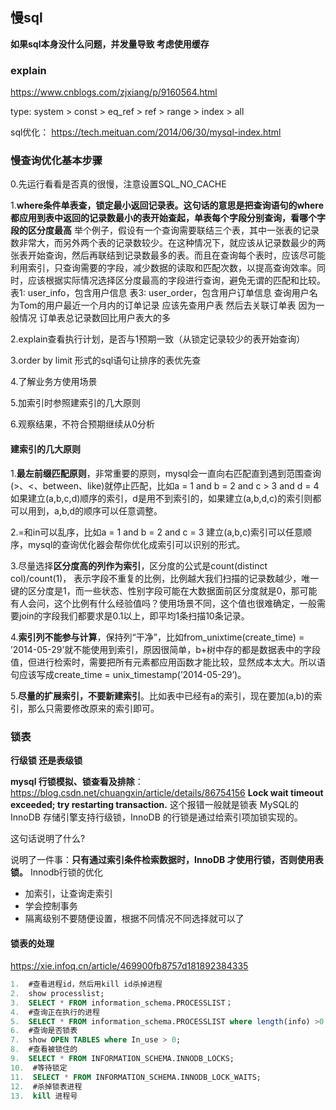 ## 慢sql

**如果sql本身没什么问题，并发量导致   考虑使用缓存**

### explain
https://www.cnblogs.com/zjxiang/p/9160564.html

type:
system > const > eq_ref > ref > range > index > all

sql优化： https://tech.meituan.com/2014/06/30/mysql-index.html

### 慢查询优化基本步骤

0.先运行看看是否真的很慢，注意设置SQL_NO_CACHE

1.**where条件单表查，锁定最小返回记录表。这句话的意思是把查询语句的where都应用到表中返回的记录数最小的表开始查起，单表每个字段分别查询，看哪个字段的区分度最高**
举个例子，假设有一个查询需要联结三个表，其中一张表的记录数非常大，而另外两个表的记录数较少。在这种情况下，就应该从记录数最少的两张表开始查询，然后再联结到记录数最多的表。而且在查询每个表时，应该尽可能利用索引，只查询需要的字段，减少数据的读取和匹配次数，以提高查询效率。同时，应该根据实际情况选择区分度最高的字段进行查询，避免无谓的匹配和比较。
表1: user_info，包含用户信息
表3: user_order，包含用户订单信息
查询用户名为Tom的用户最近一个月内的订单记录
应该先查用户表 然后去关联订单表  因为一般情况  订单表总记录数回比用户表大的多

2.explain查看执行计划，是否与1预期一致（从锁定记录较少的表开始查询）

3.order by limit 形式的sql语句让排序的表优先查

4.了解业务方使用场景

5.加索引时参照建索引的几大原则

6.观察结果，不符合预期继续从0分析

#### 建索引的几大原则

1.**最左前缀匹配原则**，非常重要的原则，mysql会一直向右匹配直到遇到范围查询(>、<、between、like)就停止匹配，比如a = 1 and b = 2 and c > 3 and d = 4 如果建立(a,b,c,d)顺序的索引，d是用不到索引的，如果建立(a,b,d,c)的索引则都可以用到，a,b,d的顺序可以任意调整。

2.=和in可以乱序，比如a = 1 and b = 2 and c = 3 建立(a,b,c)索引可以任意顺序，mysql的查询优化器会帮你优化成索引可以识别的形式。

3.尽量选择**区分度高的列作为索引**，区分度的公式是count(distinct col)/count(1)， 表示字段不重复的比例，比例越大我们扫描的记录数越少，唯一键的区分度是1，而一些状态、性别字段可能在大数据面前区分度就是0，那可能有人会问，这个比例有什么经验值吗？使用场景不同，这个值也很难确定，一般需要join的字段我们都要求是0.1以上，即平均1条扫描10条记录。

4.**索引列不能参与计算**，保持列“干净”，比如from_unixtime(create_time) = ’2014-05-29’就不能使用到索引，原因很简单，b+树中存的都是数据表中的字段值，但进行检索时，需要把所有元素都应用函数才能比较，显然成本太大。所以语句应该写成create_time = unix_timestamp(’2014-05-29’)。

5.**尽量的扩展索引，不要新建索引**。比如表中已经有a的索引，现在要加(a,b)的索引，那么只需要修改原来的索引即可。

### 锁表
**行级锁  还是表级锁**

 **mysql 行锁模拟、锁查看及排除**：https://blog.csdn.net/chuangxin/article/details/86754156
**Lock wait timeout exceeded; try restarting transaction.** 这个报错一般就是锁表
MySQL的 InnoDB 存储引擎支持行级锁，InnoDB 的行锁是通过给索引项加锁实现的。

这句话说明了什么?

说明了一件事：**只有通过索引条件检索数据时，InnoDB 才使用行锁，否则使用表锁。**
 Innodb行锁的优化
-   加索引，让查询走索引
-   学会控制事务
-   隔离级别不要随便设置，根据不同情况不同选择就可以了


#### 锁表的处理
https://xie.infoq.cn/article/469900fb8757d181892384335

```sql
1.  #查看进程id，然后用kill id杀掉进程
2.  show processlist;
3.  SELECT * FROM information_schema.PROCESSLIST；
4.  #查询正在执行的进程
5.  SELECT * FROM information_schema.PROCESSLIST where length(info) >0 ;
6.  #查询是否锁表
7.  show OPEN TABLES where In_use > 0;
8.  #查看被锁住的
9.  SELECT * FROM INFORMATION_SCHEMA.INNODB_LOCKS;
10.  #等待锁定
11.  SELECT * FROM INFORMATION_SCHEMA.INNODB_LOCK_WAITS;
12.  #杀掉锁表进程
13.  kill 进程号
```